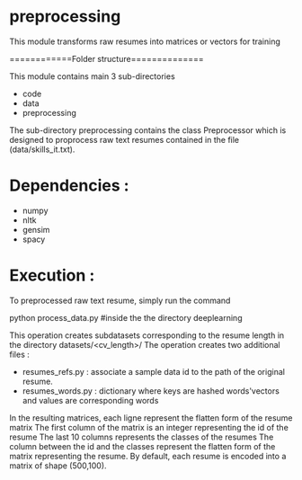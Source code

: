 # preprocessing
This module transforms raw resumes into matrices or vectors for training


============Folder structure==============

This module contains main 3 sub-directories
- code
- data
- preprocessing

The sub-directory preprocessing contains the class Preprocessor which is designed to 
proprocess raw text resumes contained in the file (data/skills_it.txt). 

# Dependencies :
- numpy
- nltk
- gensim
- spacy

# Execution :
To preprocessed raw text resume, simply run the command 

python process_data.py #inside the the directory deeplearning



This operation creates subdatasets corresponding to the resume length in the directory datasets/<cv_length>/
The operation creates two additional files :
   - resumes_refs.py : associate a sample data id to the path of the original resume.
   - resumes_words.py : dictionary where keys are hashed words'vectors and values are corresponding words


In the resulting matrices, each ligne represent the flatten form of the resume matrix
The first column of the matrix is an integer representing the id of the resume
The last 10 columns represents the classes of the resumes
The column between the id and the classes represent the flatten form of the matrix representing the resume.
By default, each resume is encoded into a matrix of shape (500,100).
